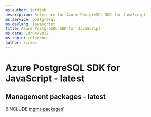 ```yaml
---
ms.author: jeffish
description: Reference for Azure PostgreSQL SDK for JavaScript
ms.service: postgresql
ms.devlang: javascript
title: Azure PostgreSQL SDK for JavaScript
ms.data: 10/04/2022
ms.topic: reference
author: xirzec
---
```

# Azure PostgreSQL SDK for JavaScript - latest

## Management packages - latest
[!INCLUDE [mgmt-packages](postgresql-mgmt-index.md)]